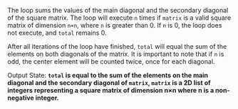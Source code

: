 The loop sums the values of the main diagonal and the secondary diagonal of the square matrix. The loop will execute `n` times if `matrix` is a valid square matrix of dimension `n×n`, where `n` is greater than 0. If `n` is 0, the loop does not execute, and `total` remains 0.

After all iterations of the loop have finished, `total` will equal the sum of the elements on both diagonals of the matrix. It is important to note that if `n` is odd, the center element will be counted twice, once for each diagonal.

Output State: **`total` is equal to the sum of the elements on the main diagonal and the secondary diagonal of `matrix`, `matrix` is a 2D list of integers representing a square matrix of dimension n×n where n is a non-negative integer.**